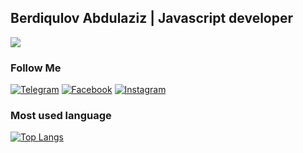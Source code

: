 ##  Berdiqulov Abdulaziz | Javascript developer
![](https://readme-typing-svg.herokuapp.com?font=Montserrat&color=coral&lines=I'm+a+Frontend+Developer;I'm+a+React+JS+Developer;I'm+a+Cpp+Developer)
### Follow Me
[![Telegram](https://img.shields.io/badge/-Telegram-082032?style=for-the-badge&logo=Telegram&logoColor=#26A5E4)](https://t.me/Berdiqulov_0321)
[![Facebook](https://img.shields.io/badge/-Facebook-082032?style=for-the-badge&logo=Facebook&logoColor=#1877F2)](https://www.facebook.com/AbdulazizBerdiqulov)
[![Instagram](https://img.shields.io/badge/-Instagram-082032?style=for-the-badge&logo=Instagram&logoColor=#E4405F)](https://www.instagram.com/navruzbek0111)
<!-- [![LinkedIn](https://img.shields.io/badge/-LinkedIn-082032?style=for-the-badge&logo=LinkedIn&logoColor=0A66C2)](https://www.linkedin.com) -->
<!-- [![Twitter](https://img.shields.io/badge/-Twitter-082032?style=for-the-badge&logo=Twitter&logoColor=#1DA1F2)](https://www.twitter.com/#) -->
<!--   GitHub stats graph -->



<!-- ### Contact With Me -->
<!-- ### Contact With Me -->

<!-- ![emailto:navruzbekturalov0333@gmail.com](https://img.shields.io/badge/-navruzbekturalov0333@gmail.com-082032?style=for-the-badge&logo=Gmail&logoColor=#EA4335)
[![Telegram](https://img.shields.io/badge/-Telegram-082032?style=for-the-badge&logo=Telegram&logoColor=#26A5E4)](https://t.me/Berdiqulov_0321) -->

### Most used language

[![Top Langs](https://github-readme-stats.vercel.app/api/top-langs/?username=BerdiqulovN&langs_count=8&theme=vue)](https://github.com/anuraghazra/github-readme-stats) 
<!-- [![Top Langs](https://github-readme-stats.vercel.app/api/top-langs/?username=BerdiqulovN&langs_count=8&theme=react)](https://github.com/anuraghazra/github-readme-stats)  -->


<!-- ### 📈 GitHub Activity Graph:
[![Abdulaziz's activity graph](https://activity-graph.herokuapp.com/graph?username=BerdiqulovN&theme=react-dark)](https://github.com/BerdiqulovN/github-readme-activity-graph) -->
